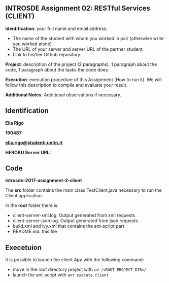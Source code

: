 ## INTROSDE  Assignment 02: RESTful Services (CLIENT)

**Identification**: your full name and email address.
* The name of the student with whom you worked in pair (otherwise write you worked alone)
* The URL of your server and server URL of the partner student, 
* Link to his/her Github repository.

**Project**: description of the project (2 paragraphs). 1 paragraph about the code, 1 paragraph about the tasks the code does.

**Execution**: execution procedure of this Assignment (How to run it). We will follow this description to compile and evaluate your result.

**Additional Notes**: Additional observations if necessary.

## Identification

**Elia Rigo**

**190487**

**elia.rigo@studenti.unitn.it**

**HEROKU Server URL: <link-here>**

## Code
**introsde-2017-assignment-2-client**

The **src** folder contains the main class TestClient.java necessary to run the Client application.

In the **root** folder there is:
* client-server-xml.log: Output generated from xml requests
* client-server-json.log. Output generated from json requests
* build.xml and ivy.xml that contains the ant-script part
* README.md: this file


## Execetuion

It is possible to launch the client App with the following command:
* move in the root directory project with ```cd /<ROOT_PROJECT_DIR>/```
* launch the ant-script with ```ant execute.client```